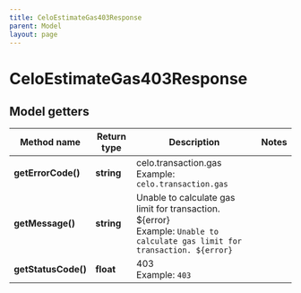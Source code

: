 ```yaml
---
title: CeloEstimateGas403Response
parent: Model
layout: page
---
```


# CeloEstimateGas403Response

## Model getters

Method name | Return type | Description | Notes
------------ | ------------- | ------------- | -------------
**getErrorCode()** | **string** | celo.transaction.gas <br>Example: `celo.transaction.gas` |
**getMessage()** | **string** | Unable to calculate gas limit for transaction. ${error} <br>Example: `Unable to calculate gas limit for transaction. ${error}` |
**getStatusCode()** | **float** | 403 <br>Example: `403` |

